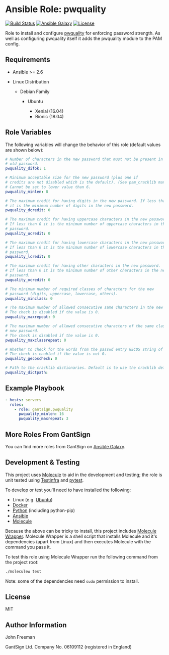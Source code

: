 Ansible Role: pwquality
=======================

[![Build Status](https://travis-ci.com/gantsign/ansible_role_pwquality.svg?branch=master)](https://travis-ci.com/gantsign/ansible_role_pwquality)
[![Ansible Galaxy](https://img.shields.io/badge/ansible--galaxy-gantsign.pwquality-blue.svg)](https://galaxy.ansible.com/gantsign/pwquality)
[![License](https://img.shields.io/badge/license-MIT-blue.svg)](https://raw.githubusercontent.com/gantsign/ansible_role_pwquality/master/LICENSE)

Role to install and configure
[pwquality](https://github.com/libpwquality/libpwquality) for enforcing password
strength. As well as configuring pwquality itself it adds the pwquality module
to the PAM config.

Requirements
------------

* Ansible >= 2.6

* Linux Distribution

    * Debian Family

        * Ubuntu

            * Xenial (16.04)
            * Bionic (18.04)

Role Variables
--------------

The following variables will change the behavior of this role (default values
are shown below):

```yaml
# Number of characters in the new password that must not be present in the
# old password.
pwquality_difok: 1

# Minimum acceptable size for the new password (plus one if
# credits are not disabled which is the default). (See pam_cracklib manual.)
# Cannot be set to lower value than 6.
pwquality_minlen: 8

# The maximum credit for having digits in the new password. If less than 0
# it is the minimum number of digits in the new password.
pwquality_dcredit: 0

# The maximum credit for having uppercase characters in the new password.
# If less than 0 it is the minimum number of uppercase characters in the new
# password.
pwquality_ucredit: 0

# The maximum credit for having lowercase characters in the new password.
# If less than 0 it is the minimum number of lowercase characters in the new
# password.
pwquality_lcredit: 0

# The maximum credit for having other characters in the new password.
# If less than 0 it is the minimum number of other characters in the new
# password.
pwquality_ocredit: 0

# The minimum number of required classes of characters for the new
# password (digits, uppercase, lowercase, others).
pwquality_minclass: 0

# The maximum number of allowed consecutive same characters in the new password.
# The check is disabled if the value is 0.
pwquality_maxrepeat: 0

# The maximum number of allowed consecutive characters of the same class in the
# new password.
# The check is disabled if the value is 0.
pwquality_maxclassrepeat: 0

# Whether to check for the words from the passwd entry GECOS string of the user.
# The check is enabled if the value is not 0.
pwquality_gecoscheck: 0

# Path to the cracklib dictionaries. Default is to use the cracklib default.
pwquality_dictpath:
```

Example Playbook
----------------

```yaml
- hosts: servers
  roles:
    - role: gantsign.pwquality
      pwquality_minlen: 16
      pwquality_maxrepeat: 3
```

More Roles From GantSign
------------------------

You can find more roles from GantSign on
[Ansible Galaxy](https://galaxy.ansible.com/gantsign).

Development & Testing
---------------------

This project uses [Molecule](http://molecule.readthedocs.io/) to aid in the
development and testing; the role is unit tested using
[Testinfra](http://testinfra.readthedocs.io/) and
[pytest](http://docs.pytest.org/).

To develop or test you'll need to have installed the following:

* Linux (e.g. [Ubuntu](http://www.ubuntu.com/))
* [Docker](https://www.docker.com/)
* [Python](https://www.python.org/) (including python-pip)
* [Ansible](https://www.ansible.com/)
* [Molecule](http://molecule.readthedocs.io/)

Because the above can be tricky to install, this project includes
[Molecule Wrapper](https://github.com/gantsign/molecule-wrapper). Molecule
Wrapper is a shell script that installs Molecule and it's dependencies (apart
from Linux) and then executes Molecule with the command you pass it.

To test this role using Molecule Wrapper run the following command from the
project root:

```bash
./moleculew test
```

Note: some of the dependencies need `sudo` permission to install.

License
-------

MIT

Author Information
------------------

John Freeman

GantSign Ltd.
Company No. 06109112 (registered in England)

